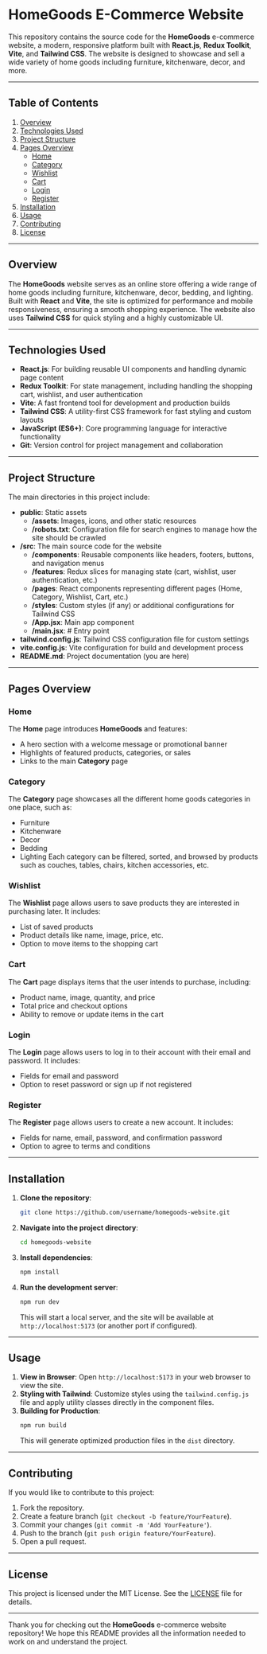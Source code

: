 # HomeGoods E-Commerce Website

This repository contains the source code for the **HomeGoods** e-commerce website, a modern, responsive platform built with **React.js**, **Redux Toolkit**, **Vite**, and **Tailwind CSS**. The website is designed to showcase and sell a wide variety of home goods including furniture, kitchenware, decor, and more.

---

## Table of Contents
1. [Overview](#overview)
2. [Technologies Used](#technologies-used)
3. [Project Structure](#project-structure)
4. [Pages Overview](#pages-overview)
   - [Home](#home)
   - [Category](#category)
   - [Wishlist](#wishlist)
   - [Cart](#cart)
   - [Login](#login)
   - [Register](#register)
5. [Installation](#installation)
6. [Usage](#usage)
7. [Contributing](#contributing)
8. [License](#license)

---

## Overview

The **HomeGoods** website serves as an online store offering a wide range of home goods including furniture, kitchenware, decor, bedding, and lighting. Built with **React** and **Vite**, the site is optimized for performance and mobile responsiveness, ensuring a smooth shopping experience. The website also uses **Tailwind CSS** for quick styling and a highly customizable UI.

---

## Technologies Used

- **React.js**: For building reusable UI components and handling dynamic page content
- **Redux Toolkit**: For state management, including handling the shopping cart, wishlist, and user authentication
- **Vite**: A fast frontend tool for development and production builds
- **Tailwind CSS**: A utility-first CSS framework for fast styling and custom layouts
- **JavaScript (ES6+)**: Core programming language for interactive functionality
- **Git**: Version control for project management and collaboration

---

## Project Structure

The main directories in this project include:

- **public**: Static assets
  - **/assets**: Images, icons, and other static resources
  - **/robots.txt**: Configuration file for search engines to manage how the site should be crawled
- **/src**: The main source code for the website
  - **/components**: Reusable components like headers, footers, buttons, and navigation menus
  - **/features**: Redux slices for managing state (cart, wishlist, user authentication, etc.)
  - **/pages**: React components representing different pages (Home, Category, Wishlist, Cart, etc.)
  - **/styles**: Custom styles (if any) or additional configurations for Tailwind CSS
  - **/App.jsx**: Main app component
  - **/main.jsx**: # Entry point
- **tailwind.config.js**: Tailwind CSS configuration file for custom settings
- **vite.config.js**: Vite configuration for build and development process
- **README.md**: Project documentation (you are here)

---

## Pages Overview

### Home
The **Home** page introduces **HomeGoods** and features:
- A hero section with a welcome message or promotional banner
- Highlights of featured products, categories, or sales
- Links to the main **Category** page

### Category
The **Category** page showcases all the different home goods categories in one place, such as:
- Furniture
- Kitchenware
- Decor
- Bedding
- Lighting
Each category can be filtered, sorted, and browsed by products such as couches, tables, chairs, kitchen accessories, etc. 

### Wishlist
The **Wishlist** page allows users to save products they are interested in purchasing later. It includes:
- List of saved products
- Product details like name, image, price, etc.
- Option to move items to the shopping cart

### Cart
The **Cart** page displays items that the user intends to purchase, including:
- Product name, image, quantity, and price
- Total price and checkout options
- Ability to remove or update items in the cart

### Login
The **Login** page allows users to log in to their account with their email and password. It includes:
- Fields for email and password
- Option to reset password or sign up if not registered

### Register
The **Register** page allows users to create a new account. It includes:
- Fields for name, email, password, and confirmation password
- Option to agree to terms and conditions

---

## Installation

1. **Clone the repository**:
    ```bash
    git clone https://github.com/username/homegoods-website.git
    ```

2. **Navigate into the project directory**:
    ```bash
    cd homegoods-website
    ```

3. **Install dependencies**:
    ```bash
    npm install
    ```

4. **Run the development server**:
    ```bash
    npm run dev
    ```
    This will start a local server, and the site will be available at `http://localhost:5173` (or another port if configured).

---

## Usage

1. **View in Browser**: Open `http://localhost:5173` in your web browser to view the site.
2. **Styling with Tailwind**: Customize styles using the `tailwind.config.js` file and apply utility classes directly in the component files.
3. **Building for Production**:
    ```bash
    npm run build
    ```
    This will generate optimized production files in the `dist` directory.

---

## Contributing

If you would like to contribute to this project:
1. Fork the repository.
2. Create a feature branch (`git checkout -b feature/YourFeature`).
3. Commit your changes (`git commit -m 'Add YourFeature'`).
4. Push to the branch (`git push origin feature/YourFeature`).
5. Open a pull request.

---

## License

This project is licensed under the MIT License. See the [LICENSE](LICENSE) file for details.

---

Thank you for checking out the **HomeGoods** e-commerce website repository! We hope this README provides all the information needed to work on and understand the project.
